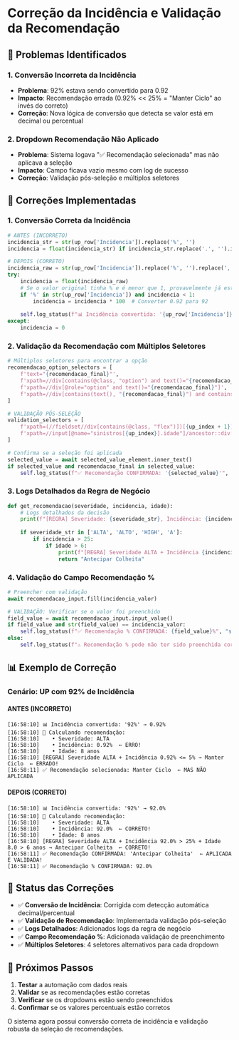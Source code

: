 # Correção da Incidência e Validação da Recomendação

## 🐛 Problemas Identificados

### 1. Conversão Incorreta da Incidência
- **Problema**: 92% estava sendo convertido para 0.92
- **Impacto**: Recomendação errada (0.92% << 25% = "Manter Ciclo" ao invés do correto)
- **Correção**: Nova lógica de conversão que detecta se valor está em decimal ou percentual

### 2. Dropdown Recomendação Não Aplicado
- **Problema**: Sistema logava "✅ Recomendação selecionada" mas não aplicava a seleção
- **Impacto**: Campo ficava vazio mesmo com log de sucesso
- **Correção**: Validação pós-seleção e múltiplos seletores

## 🔧 Correções Implementadas

### 1. Conversão Correta da Incidência

```python
# ANTES (INCORRETO)
incidencia_str = str(up_row['Incidencia']).replace('%', '')
incidencia = float(incidencia_str) if incidencia_str.replace('.', '').isdigit() else 0

# DEPOIS (CORRETO)
incidencia_raw = str(up_row['Incidencia']).replace('%', '').replace(',', '.').strip()
try:
    incidencia = float(incidencia_raw)
    # Se o valor original tinha % e é menor que 1, provavelmente já está em decimal
    if '%' in str(up_row['Incidencia']) and incidencia < 1:
        incidencia = incidencia * 100  # Converter 0.92 para 92
    
    self.log_status(f"📊 Incidência convertida: '{up_row['Incidencia']}' → {incidencia}%")
except:
    incidencia = 0
```

### 2. Validação da Recomendação com Múltiplos Seletores

```python
# Múltiplos seletores para encontrar a opção
recomendacao_option_selectors = [
    f'text="{recomendacao_final}"',
    f'xpath=//div[contains(@class, "option") and text()="{recomendacao_final}"]',
    f'xpath=//div[@role="option" and text()="{recomendacao_final}"]',
    f'xpath=//div[contains(text(), "{recomendacao_final}") and contains(@class, "option")]'
]

# VALIDAÇÃO PÓS-SELEÇÃO
validation_selectors = [
    f'xpath=(//fieldset//div[contains(@class, "flex")])[{up_index + 1}]//span[contains(text(), "Recomendaçao:")]/following::div[1]//div[contains(@class, "singleValue")]',
    f'xpath=//input[@name="sinistros[{up_index}].idade"]/ancestor::div[contains(@class, "flex-col")]//span[contains(text(), "Recomendaçao:")]/following::div[1]//div[contains(@class, "singleValue")]'
]

# Confirma se a seleção foi aplicada
selected_value = await selected_value_element.inner_text()
if selected_value and recomendacao_final in selected_value:
    self.log_status(f"✅ Recomendação CONFIRMADA: '{selected_value}'", "success")
```

### 3. Logs Detalhados da Regra de Negócio

```python
def get_recomendacao(severidade, incidencia, idade):
    # Logs detalhados da decisão
    print(f"[REGRA] Severidade: {severidade_str}, Incidência: {incidencia}%, Idade: {idade} anos")
    
    if severidade_str in ['ALTA', 'ALTO', 'HIGH', 'A']:
        if incidencia > 25:
            if idade > 6:
                print(f"[REGRA] Severidade ALTA + Incidência {incidencia}% > 25% + Idade {idade} > 6 anos → Antecipar Colheita")
                return "Antecipar Colheita"
```

### 4. Validação do Campo Recomendação %

```python
# Preencher com validação
await recomendacao_input.fill(incidencia_valor)

# VALIDAÇÃO: Verificar se o valor foi preenchido
field_value = await recomendacao_input.input_value()
if field_value and str(field_value) == incidencia_valor:
    self.log_status(f"✅ Recomendação % CONFIRMADA: {field_value}%", "success")
else:
    self.log_status(f"⚠️ Recomendação % pode não ter sido preenchida corretamente", "warning")
```

## 📊 Exemplo de Correção

### Cenário: UP com 92% de Incidência

#### ANTES (INCORRETO)
```
[16:58:10] 📊 Incidência convertida: '92%' → 0.92%
[16:58:10] 🧮 Calculando recomendação:
[16:58:10]    • Severidade: ALTA
[16:58:10]    • Incidência: 0.92%  ← ERRO!
[16:58:10]    • Idade: 8 anos
[16:58:10] [REGRA] Severidade ALTA + Incidência 0.92% <= 5% → Manter Ciclo  ← ERRADO!
[16:58:11] ✅ Recomendação selecionada: Manter Ciclo  ← MAS NÃO APLICADA
```

#### DEPOIS (CORRETO)
```
[16:58:10] 📊 Incidência convertida: '92%' → 92.0%
[16:58:10] 🧮 Calculando recomendação:
[16:58:10]    • Severidade: ALTA
[16:58:10]    • Incidência: 92.0%  ← CORRETO!
[16:58:10]    • Idade: 8 anos
[16:58:10] [REGRA] Severidade ALTA + Incidência 92.0% > 25% + Idade 8.0 > 6 anos → Antecipar Colheita  ← CORRETO!
[16:58:11] ✅ Recomendação CONFIRMADA: 'Antecipar Colheita'  ← APLICADA E VALIDADA!
[16:58:11] ✅ Recomendação % CONFIRMADA: 92.0%
```

## 🎯 Status das Correções

- ✅ **Conversão de Incidência**: Corrigida com detecção automática decimal/percentual
- ✅ **Validação de Recomendação**: Implementada validação pós-seleção
- ✅ **Logs Detalhados**: Adicionados logs da regra de negócio
- ✅ **Campo Recomendação %**: Adicionada validação de preenchimento
- ✅ **Múltiplos Seletores**: 4 seletores alternativos para cada dropdown

## 🚀 Próximos Passos

1. **Testar** a automação com dados reais
2. **Validar** se as recomendações estão corretas
3. **Verificar** se os dropdowns estão sendo preenchidos
4. **Confirmar** se os valores percentuais estão corretos

O sistema agora possui conversão correta de incidência e validação robusta da seleção de recomendações.
